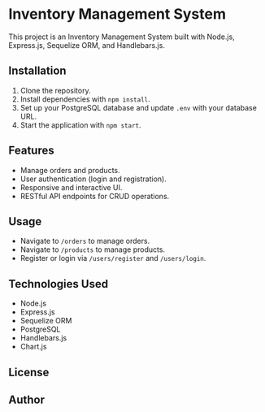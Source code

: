 # Inventory Management System

This project is an Inventory Management System built with Node.js, Express.js, Sequelize ORM, and Handlebars.js.

## Installation

1. Clone the repository.
2. Install dependencies with `npm install`.
3. Set up your PostgreSQL database and update `.env` with your database URL.
4. Start the application with `npm start`.

## Features

- Manage orders and products.
- User authentication (login and registration).
- Responsive and interactive UI.
- RESTful API endpoints for CRUD operations.

## Usage

- Navigate to `/orders` to manage orders.
- Navigate to `/products` to manage products.
- Register or login via `/users/register` and `/users/login`.

## Technologies Used

- Node.js
- Express.js
- Sequelize ORM
- PostgreSQL
- Handlebars.js
- Chart.js

## License



## Author